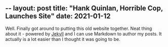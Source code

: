 --
layout: post
title: "Hank Quinlan, Horrible Cop, Launches Site"
date: 2021-01-12
---

Well. Finally got around to putting this old website together. Neat thing about it - powered by [Jekyll](http://jekyllrb.com) and I can use Markdown to author my posts. It actually is a lot easier than I thought it was going to be.
